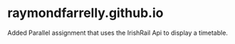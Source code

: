 # raymondfarrelly.github.io
Added Parallel assignment that uses the IrishRail Api to display a timetable.
